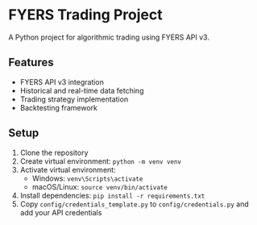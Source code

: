 # FYERS Trading Project

A Python project for algorithmic trading using FYERS API v3.

## Features

- FYERS API v3 integration
- Historical and real-time data fetching
- Trading strategy implementation
- Backtesting framework

## Setup

1. Clone the repository
2. Create virtual environment: `python -m venv venv`
3. Activate virtual environment:
   - Windows: `venv\Scripts\activate`
   - macOS/Linux: `source venv/bin/activate`
4. Install dependencies: `pip install -r requirements.txt`
5. Copy `config/credentials_template.py` to `config/credentials.py` and add your API credentials